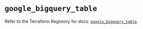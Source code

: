 # `google_bigquery_table`

Refer to the Terraform Registory for docs: [`google_bigquery_table`](https://registry.terraform.io/providers/hashicorp/google/5.21.0/docs/resources/bigquery_table).
